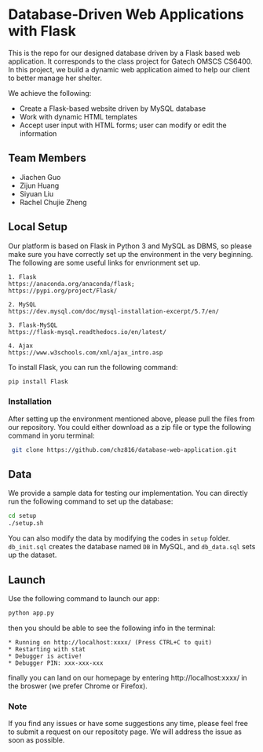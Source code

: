 # Database-Driven Web Applications with Flask
This is the repo for our designed database driven by a Flask based web application. It corresponds to the class project for Gatech OMSCS CS6400. In this project, we build a dynamic web application aimed to help our client to better manage her shelter.

We achieve the following:
- Create a Flask-based website driven by MySQL database
- Work with dynamic HTML templates
- Accept user input with HTML forms; user can modify or edit the information


## Team Members
- Jiachen Guo
- Zijun Huang
- Siyuan Liu
- Rachel Chujie Zheng

## Local Setup

Our platform is based on Flask in Python 3 and MySQL as DBMS, so please make sure you have correctly set up the environment in the very beginning. The following are some useful links for envrionment set up.

    1. Flask
    https://anaconda.org/anaconda/flask; 
    https://pypi.org/project/Flask/
    
    2. MySQL
    https://dev.mysql.com/doc/mysql-installation-excerpt/5.7/en/
    
    3. Flask-MySQL
    https://flask-mysql.readthedocs.io/en/latest/
    
    4. Ajax
    https://www.w3schools.com/xml/ajax_intro.asp

To install Flask, you can run the following command:
```bash
pip install Flask
```

### Installation

After setting up the environment mentioned above, please pull the files from our repository. You could either download as a zip file or type the following command in yoru terminal:
     
```bash
 git clone https://github.com/chz816/database-web-application.git
```

## Data
We provide a sample data for testing our implementation. You can directly run the following command to set up the database:
```bash
cd setup
./setup.sh
```

You can also modify the data by modifying the codes in ```setup``` folder. ```db_init.sql``` creates the database named ```DB``` in MySQL, and ```db_data.sql``` sets up the dataset.

## Launch
Use the following command to launch our app:
```bash
python app.py
```

then you should be able to see the following info in the terminal:
```
* Running on http://localhost:xxxx/ (Press CTRL+C to quit)
* Restarting with stat
* Debugger is active!
* Debugger PIN: xxx-xxx-xxx
```

finally you can land on our homepage by entering http://localhost:xxxx/ in the broswer (we prefer Chrome or Firefox).

### Note
If you find any issues or have some suggestions any time, please feel free to submit a request on our repositoty page. We will address the issue as soon as possible.

